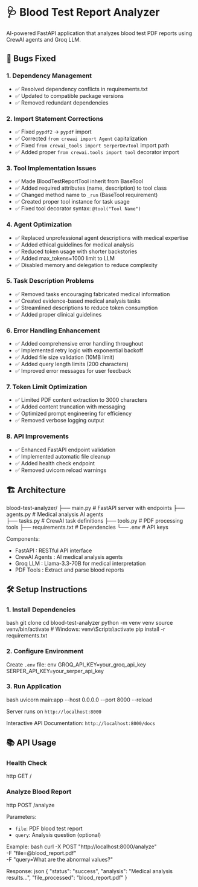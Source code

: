 # 🩺 Blood Test Report Analyzer

AI-powered FastAPI application that analyzes blood test PDF reports using CrewAI agents and Groq LLM.

## 🐛 Bugs Fixed

### 1. Dependency Management
- ✅ Resolved dependency conflicts in requirements.txt
- ✅ Updated to compatible package versions
- ✅ Removed redundant dependencies

### 2. Import Statement Corrections  
- ✅ Fixed `pypdf2` → `pypdf` import
- ✅ Corrected `from crewai import Agent` capitalization
- ✅ Fixed `from crewai_tools import SerperDevTool` import path
- ✅ Added proper `from crewai.tools import tool` decorator import

### 3. Tool Implementation Issues
- ✅ Made BloodTestReportTool inherit from BaseTool
- ✅ Added required attributes (name, description) to tool class
- ✅ Changed method name to `_run` (BaseTool requirement)
- ✅ Created proper tool instance for task usage
- ✅ Fixed tool decorator syntax: `@tool("Tool Name")`

### 4. Agent Optimization
- ✅ Replaced unprofessional agent descriptions with medical expertise
- ✅ Added ethical guidelines for medical analysis
- ✅ Reduced token usage with shorter backstories
- ✅ Added max_tokens=1000 limit to LLM
- ✅ Disabled memory and delegation to reduce complexity

### 5. Task Description Problems
- ✅ Removed tasks encouraging fabricated medical information
- ✅ Created evidence-based medical analysis tasks
- ✅ Streamlined descriptions to reduce token consumption
- ✅ Added proper clinical guidelines

### 6. Error Handling Enhancement
- ✅ Added comprehensive error handling throughout
- ✅ Implemented retry logic with exponential backoff
- ✅ Added file size validation (10MB limit)
- ✅ Added query length limits (200 characters)
- ✅ Improved error messages for user feedback

### 7. Token Limit Optimization
- ✅ Limited PDF content extraction to 3000 characters
- ✅ Added content truncation with messaging
- ✅ Optimized prompt engineering for efficiency
- ✅ Removed verbose logging output

### 8. API Improvements
- ✅ Enhanced FastAPI endpoint validation
- ✅ Implemented automatic file cleanup
- ✅ Added health check endpoint
- ✅ Removed uvicorn reload warnings

## 🏗️ Architecture

 
blood-test-analyzer/
├── main.py           # FastAPI server with endpoints
├── agents.py         # Medical analysis AI agents  
├── tasks.py          # CrewAI task definitions
├── tools.py          # PDF processing tools
├── requirements.txt  # Dependencies
└── .env             # API keys
 

 Components: 
-  FastAPI : RESTful API interface
-  CrewAI Agents : AI medical analysis agents
-  Groq LLM : Llama-3.3-70B for medical interpretation
-  PDF Tools : Extract and parse blood reports

## 🛠️ Setup Instructions

### 1. Install Dependencies
 bash
git clone <repository-url>
cd blood-test-analyzer
python -m venv venv
source venv/bin/activate  # Windows: venv\Scripts\activate
pip install -r requirements.txt
 

### 2. Configure Environment
Create `.env` file:
 env
GROQ_API_KEY=your_groq_api_key
SERPER_API_KEY=your_serper_api_key
 

### 3. Run Application
 bash
uvicorn main:app --host 0.0.0.0 --port 8000 --reload
 
Server runs on `http://localhost:8000`

 Interactive API Documentation: `http://localhost:8000/docs`

## 📚 API Usage

### Health Check
 http
GET /
 

### Analyze Blood Report
 http
POST /analyze
 
 Parameters: 
- `file`: PDF blood test report
- `query`: Analysis question (optional)

 Example: 
 bash
curl -X POST "http://localhost:8000/analyze" \
  -F "file=@blood_report.pdf" \
  -F "query=What are the abnormal values?"
 

 Response: 
 json
{
  "status": "success",
  "analysis": "Medical analysis results...",
  "file_processed": "blood_report.pdf"
}
 